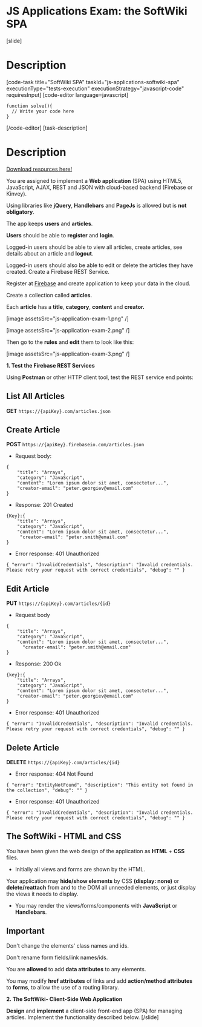 # JS Applications Exam: the SoftWiki SPA

[slide]
# Description

[code-task title="SoftWiki SPA" taskId="js-applications-softwiki-spa" executionType="tests-execution" executionStrategy="javascript-code" requiresInput]
[code-editor language=javascript]
```
function solve(){
  // Write your code here
}
```
[/code-editor]
[task-description]
# Description

[Download resources here!](https://mega.nz/file/rdgCzJpC#VAzRE_PzHsl0P4q4sjT_2hHepEfkJlEIr9JjwTscpVg)

You are assigned to implement a **Web application** (SPA) using HTML5, JavaScript, AJAX, REST and JSON with cloud\-based backend \(Firebase or Kinvey\).

Using libraries like **jQuery**, **Handlebars** and **PageJs** is allowed but is **not obligatory**. 

The app keeps **users** and **articles**. 

**Users** should be able to **register** and **login**. 

Logged\-in users should be able to view all articles, create articles, see details about an article and **logout**. 

Logged\-in users should also be able to edit or delete the articles they have created. Create a Firebase REST Service.

Register at [Firebase](https://firebase.google.com) and create application to keep your data in the cloud.

Create a collection called **articles**. 

Each **article** has a **title**, **category**, **content** and **creator.** 

[image assetsSrc="js-application-exam-1.png" /]

[image assetsSrc="js-application-exam-2.png" /]

Then go to the **rules** and **edit** them to look like this:

[image assetsSrc="js-application-exam-3.png" /]

**1. Test the Firebase REST Services**

Using **Postman** or other HTTP client tool, test the REST service end points:

## List All Articles

**GET** `https://{apiKey}.com/articles.json`

## Create Article

**POST** `https://{apiKey}.firebaseio.com/articles.json`

- Request body:
```
{
	"title": "Arrays",
	"category": "JavaScript",
	"content": "Lorem ipsum dolor sit amet, consectetur...",
	"creator-email": "peter.georgiev@email.com"
}

```
- Response: 201 Created

```
{Key}:{
	"title": "Arrays",
	"category": "JavaScript",
	"content": "Lorem ipsum dolor sit amet, consectetur...",
	 "creator-email": "peter.smith@email.com"
}

```

- Error response: 401 Unauthorized


```
{ "error": "InvalidCredentials", "description": "Invalid credentials. Please retry your request with correct credentials", "debug": "" }
```
## Edit Article

**PUT** `https://{apiKey}.com/articles/{id}`

- Request body

```
{
	"title": "Arrays",
	"category": "JavaScript",
	"content": "Lorem ipsum dolor sit amet, consectetur...",
      "creator-email": "peter.smith@email.com"
}
```

- Response: 200 Ok

```
{key}:{
	"title": "Arrays",
	"category": "JavaScript",
	"content": "Lorem ipsum dolor sit amet, consectetur...",
    "creator-email": "peter.georgiev@email.com"
}
```

- Error response: 401 Unauthorized

```
{ "error": "InvalidCredentials", "description": "Invalid credentials. Please retry your request with correct credentials", "debug": "" }
```
## Delete Article

**DELETE** `https://{apiKey}.com/articles/{id}`

- Error response: 404 Not Found

```
{ "error": "EntityNotFound", "description": "This entity not found in the collection", "debug": "" }
```

- Error response: 401 Unauthorized

```
{ "error": "InvalidCredentials", "description": "Invalid credentials. Please retry your request with correct credentials", "debug": "" }
```

## The SoftWiki - HTML and CSS

You have been given the web design of the application as **HTML** \+ **CSS** files.

- Initially all views and forms are shown by the HTML. 

Your application may **hide/show elements** by CSS **(display: none)** or **delete/reattach** from and to the DOM all unneeded elements, or just display the views it needs to display.

- You may render the views/forms/components with **JavaScript** or **Handlebars**.

## Important

Don't change the elements' class names and ids. 

Don't rename form fields/link names/ids. 

You are **allowed** to add **data attributes** to any elements. 

You may modify **href attributes** of links and add **action/method** **attributes** to **forms**, to allow the use of a routing library.

**2. The SoftWiki- Client-Side Web Application**

**Design** and **implement** a client\-side front-end app (SPA) for managing articles. Implement the functionality described below.
[/slide]
